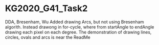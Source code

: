 # KG2020_G41_Task2
 DDA, Bresenham, Wu
Added drawing Arcs, but not using Bresenham algorith. Instead drawong in for-cycle, where from startAngle to endAngle drawing each pixel on each degree.
The demonstration of drawing lines, circles, ovals and arcs is near the ReadMe
